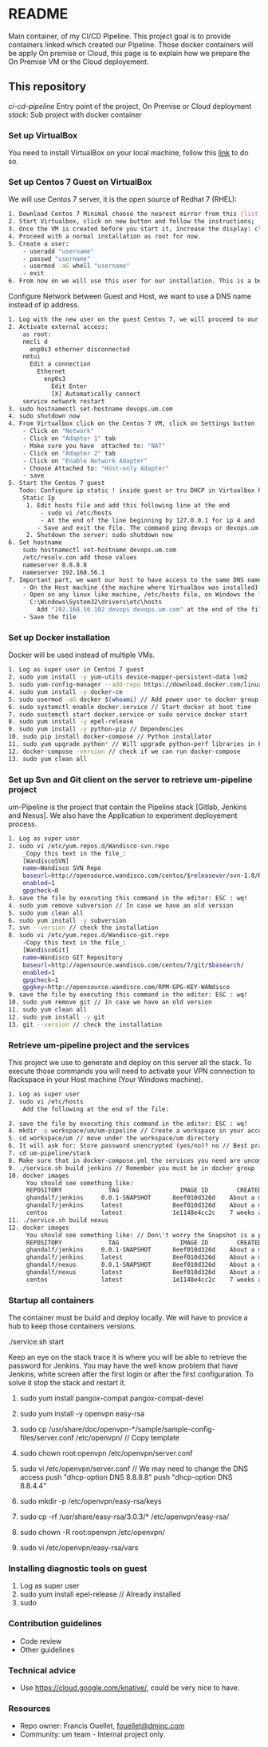 # README

Main container, of my CI/CD Pipeline. This project goal is to provide containers linked which created our Pipeline. Those docker containers will be apply On premise or Cloud, this page is to explain how we prepare the On Premise VM or the Cloud deployement.

## This repository

 *ci-cd-pipeline* Entry point of the project, On Premise or Cloud deployment
 *stack*: Sub project with docker container

### Set up VirtualBox

You need to install VirtualBox on your local machine, follow this [link](https://www.virtualbox.org/wiki/Downloads) to do so.

### Set up Centos 7 Guest on VirtualBox

We will use Centos 7 server, it is the open source of Redhat 7 (RHEL):

```bash
1. Download Centos 7 Minimal choose the nearest mirror from this [list](http://isoredirect.centos.org/centos/7/isos/x86_64/CentOS-7-x86_64-Minimal-1810.iso);
2. Start Virtualbox, click on new button and follow the instructions;
3. Once the VM is created before you start it, increase the display: click on settings under Screen tab increase the Scale Factor to 150%. We will not install Virtualbox Guests Additions, a server don\'t need any User Interface.
4. Proceed with a normal installation as root for now.
5. Create a user:
    - useradd "username"
    - passwd "username"
    - usermod -aG whell "username"
    - exit
6. From now on we will use this user for our installation. This is a best practice, we want to avoid doing "sudo su -" command. We want to be able to trace who does changes on the server. Later in time, we will configure root user to avoid ssh connection from anywhere.
```

Configure Network between Guest and Host, we want to use a DNS name instead of ip address.

```bash
1. Log with the new user on the guest Centos 7, we will proceed to our installation.
2. Activate external access:
    as root:
    nmcli d
      enp0s3 etherner disconnected
    nmtui
      Edit a connection
        Ethernet
          enp0s3
            Edit Enter
            [X] Automatically connect
    service network restart
3. sudo hostnamectl set-hostname devops.um.com
4. sudo shutdown now
4. From Virtualbox click on the Centos 7 VM, click on Settings button
    - Click on "Network"
    - Click on "Adapter 1" tab
    - Make sure you have  attached to: "NAT"
    - Click on "Adapter 2" tab
    - Click on "Enable Network Adapter"
    - Choose Attached to: "Host-only Adapter"
    - save
5. Start the Centos 7 guest
   Todo: Configure ip static ! inside guest or tru DHCP in Virtualbox host
    Static Ip
     1. Edit hosts file and add this following line at the end
         - sudo vi /etc/hosts
         - At the end of the line beginning by 127.0.0.1 for ip 4 and ::1 for ip 6 add "devops devops.um.com"
        - Save and exit the file. The command ping devops or devops.um.com should return localhost 127.0.0.1
     2. Shutdown the server: sudo shutdown now
6. Set hostname
    sudo hostnamectl set-hostname devops.um.com
    /etc/resolv.con add those values
    nameserver 8.8.8.8
    nameserver 192.168.56.1
7. Important part, we want our host to have access to the same DNS name as the Guest, because we don\'t control the DNS server, here is what we need to do:
    - On the Host machine (the machine where Virtualbox was installed)
    - Open on any linux like machine, /etc/hosts file, on Windows the file is under
      C:\Windows\System32\drivers\etc\hosts
        Add "192.168.56.102 devops devops.um.com" at the end of the file
    - Save the file
```

### Set up Docker installation

Docker will be used instead of multiple VMs.

```bash
1. Log as super user in Centos 7 guest
2. sudo yum install -y yum-utils device-mapper-persistent-data lvm2
3. sudo yum-config-manager --add-repo https://download.docker.com/linux/centos/docker-ce.repo
4. sudo yum install -y docker-ce
5. sudo usermod -aG docker $(whoami) // Add power user to docker group created by the installation above.
6. sudo systemctl enable docker.service // Start docker at boot time
7. sudo sustemctl start docker.service or sudo service docker start
8. sudo yum install -y epel-release
9. sudo yum install -y python-pip // Dependencies
10. sudo pip install docker-compose // Python installator
11. sudo yum upgrade python* // Will upgrade python-perf libraries in Python 8.1.2
12. docker-compose -version // check if we can run docker-compose
13. sudo yum clean all
```

### Set up Svn and Git client on the server to retrieve um-pipeline project

um-Pipeline is the project that contain the Pipeline stack [Gitlab, Jenkins and Nexus]. We also have the Application to experiment deployement process.

```bash
1. Log as super user
2. sudo vi /etc/yum.repos.d/Wandisco-svn.repo
    _Copy this text in the file_:
    [WandiscoSVN]
    name=Wandisco SVN Repo
    baseurl=http://opensource.wandisco.com/centos/$releasever/svn-1.8/RPMS/$basearch/
    enabled=1
    gpgcheck=0
3. save the file by executing this command in the editor: ESC : wq!
4. sudo yum remove subversion // In case we have an old version
5. sudo yum clean all
6. sudo yum install -y subversion
7. svn --version // check the installation
8. sudo vi /etc/yum.repos.d/Wandisco-git.repo
    -Copy this text in the file_:
    [WandiscoGit]
    name=Wandisco GIT Repository
    baseurl=http://opensource.wandisco.com/centos/7/git/$basearch/
    enabled=1
    gpgcheck=1
    gpgkey=http://opensource.wandisco.com/RPM-GPG-KEY-WANdisco
9. save the file by executing this command in the editor: ESC : wq!
10. sudo yum remove git // In case we have an old version
11. sudo yum clean all
12. sudo yum install -y git
13. git --version // check the installation
```

### Retrieve um-pipeline project and the services

This project we use to generate and deploy on this server all the stack. To execute those commands you will need to activate your VPN connection to Rackspace in your Host machine (Your Windows machine).

```bash
1. Log as super user
2. sudo vi /etc/hosts
    Add the following at the end of the file:

3. save the file by executing this command in the editor: ESC : wq!
4. mkdir -p workspace/um/um-pipeline // Create a workspace in your account
5. cd workspace/um // move under the workspace/um directory
6. It will ask for: Store password unencrypted (yes/no)? no // Best practice will say avoid unencrypted password
7. cd um-pipeline/stack
8. Make sure that in docker-compose.yml the services you need are uncommented.
9. ./service.sh build jenkins // Remember you must be in docker group
10. docker images 
     You should see something like:
     REPOSITORY             TAG                 IMAGE ID        CREATED             SIZE
     ghandalf/jenkins     0.0.1-SNAPSHOT      8eef010d326d    About a minute ago  2.96GB
     ghandalf/jenkins     latest              8eef010d326d    About a minute ago  2.96GB
     centos               latest              1e1148e4cc2c    7 weeks ago         202MB
11. ./service.sh build nexus
12. docker images
     You should see something like: // Don\'t worry the Snapshot is a pointer to latest
     REPOSITORY             TAG                 IMAGE ID        CREATED             SIZE
     ghandalf/jenkins     0.0.1-SNAPSHOT      8eef010d326d    About a minute ago  2.96GB
     ghandalf/jenkins     latest              8eef010d326d    About a minute ago  2.96GB
     ghandalf/nexus       0.0.1-SNAPSHOT      8eef010d326d    About a minute ago  2.96GB
     ghandalf/nexus       latest              8eef010d326d    About a minute ago  2.96GB
     centos               latest              1e1148e4cc2c    7 weeks ago         202MB
```

### Startup all containers

The container must be build and deploy locally. We will have to provice a hub to keep those containers versions.

./service.sh start

Keep an eye on the stack trace it is where you will be able to retrieve the password for Jenkins.
You may have the well know problem that have Jenkins, white screen after the first login or after the first configuration. To solve it stop the stack and restart it.

1. sudo yum install pangox-compat pangox-compat-devel

2. sudo yum install -y openvpn easy-rsa
3. sudo cp /usr/share/doc/openvpn-*/sample/sample-config-files/server.conf /etc/openvpn/ // Copy template
4. sudo chown root:openvpn /etc/openvpn/server.conf
5. sudo vi /etc/openvpn/server.conf // We may need to change the DNS access
    push "dhcp-option DNS 8.8.8.8"
    push "dhcp-option DNS 8.8.4.4"
6. sudo mkdir -p /etc/openvpn/easy-rsa/keys
7. sudo cp -rf /usr/share/easy-rsa/3.0.3/* /etc/openvpn/easy-rsa/
8. sudo chown -R root:openvpn /etc/openvpn/
9. sudo vi /etc/openvpn/easy-rsa/vars

### Installing diagnostic tools on guest

1. Log as super user
2. sudo yum install epel-release // Already installed
3. sudo

### Contribution guidelines

* Code review
* Other guidelines

### Technical advice

* Use https://cloud.google.com/knative/, could be very nice to have.

### Resources

* Repo owner: Francis Ouellet, <fouellet@dminc.com>
* Community: um team - Internal project only.
